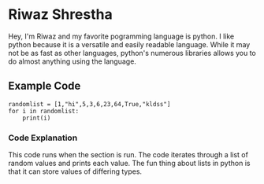 # Riwaz Shrestha

Hey, I'm Riwaz and my favorite pogramming language is python. I like python because it is a versatile and easily readable language. While it may not be as fast as other languages, python's numerous libraries allows you to do almost anything using the language.

## Example Code

```
randomlist = [1,"hi",5,3,6,23,64,True,"kldss"]
for i in randomlist:
	print(i)
```

### Code Explanation

This code runs when the section is run. The code iterates through a list of random values and prints each value. The fun thing about lists in python is that it can store values of differing types. 
